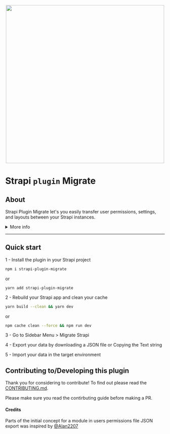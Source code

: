 <p align="center">
<img width="500px" src="https://github.com/ijsto/strapi-plugin-migrate/blob/master/admin/src/assets/images/readme-jumbo.png?raw=true"/>
</p>

# Strapi `plugin` Migrate

## About

Strapi Plugin Migrate let's you easily transfer user permissions, settings, and layouts between your Strapi instances.

<details><summary><span>More info</span></summary>
<p>
For an example, let's consider User Permissions - when you configure User Permissions for routes and roles in, for example, `development`, these settings are stored in your database and therefore are not transferred to your `production` environment.

Until now normally you would have to manually sync these checkboxes in your target environment. `strapi-plugin-migrate` enables you to simply export a file from your `development` environment (or any other) to `production` (or any other).

Similarly - `strapi-plugin-migrate` enables the same for layout configuration and Strapi app Settings.
<!-- TODO: Add paragraph with description of what's included in Settings. -->

</p>
</details>

<hr />

## Quick start

1 - Install the plugin in your Strapi project

```bash
npm i strapi-plugin-migrate
```

or

```
yarn add strapi-plugin-migrate
```

2 - Rebuild your Strapi app and clean your cache

```bash
yarn build --clean && yarn dev
```

or

```bash
npm cache clean --force && npm run dev
```

3 - Go to Sidebar Menu > Migrate Strapi

4 - Export your data by downloading a JSON file or Copying the Text string

5 - Import your data in the target environment

## Contributing to/Developing this plugin

Thank you for considering to contribute! To find out please read the [CONTRIBUTING.md](https://github.com/ijsto/strapi-plugin-migrate/blob/master/CONTRIBUTING.md).

Please make sure you read the contirbuting guide before making a PR.

#### Credits

Parts of the initial concept for a module in users permissions file JSON export was inspired by [@Alan2207](https://github.com/alan2207/strapi-plugin-sync-roles-permissions)
